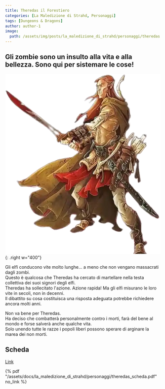 ```yaml
---
title: Theredas il Forestiero
categories: [La Maledizione di Strahd, Personaggi]
tags: [Dungeons & Dragons]
author: author-1
image:
  path: /assets/img/posts/la_maledizione_di_strahd/personaggi/theredas.webp
---
```


## Gli zombie sono un insulto alla vita e alla bellezza. Sono qui per sistemare le cose!

![Desktop View](/assets/img/posts/la_maledizione_di_strahd/personaggi/theredas.webp){: .right w="400"}

Gli elfi conducono vite molto lunghe... a meno che non vengano massacrati dagli zombi.  
Questo è qualcosa che Theredas ha cercato di martellare nella testa collettiva dei suoi signori degli elfi.  
Theredas ha sollecitato l'azione. Azione rapida! Ma gli elfi misurano le loro vite in secoli, non in decenni.  
Il dibattito su cosa costituisca una risposta adeguata potrebbe richiedere ancora molti anni.  

Non va bene per Theredas.  
Ha deciso che combatterà personalmente contro i morti, farà del bene al mondo e forse salverà anche qualche vita.  
Solo unendo tutte le razze i popoli liberi possono sperare di arginare la marea dei non morti.  


## Scheda

<a href="/assets/docs/la_maledizione_di_strahd/personaggi/theredas_scheda.pdf" target="_blank">Link</a>

{% pdf "/assets/docs/la_maledizione_di_strahd/personaggi/theredas_scheda.pdf" no_link %}